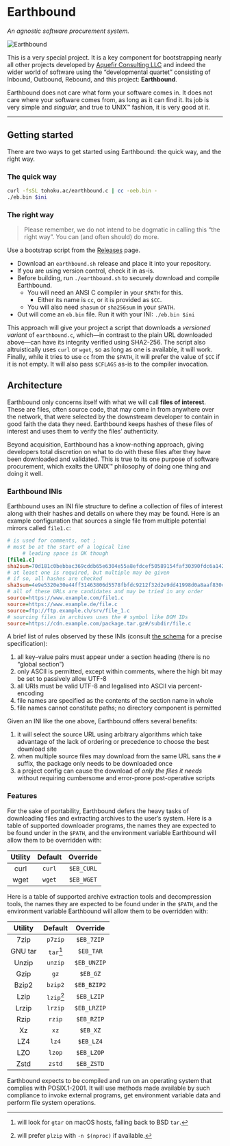 # Earthbound

_An agnostic software procurement system._

![Earthbound](https://cdn.tohoku.ac/earthbound-banner.jpg)

This is a very special project. It is a key component for bootstrapping
nearly all other projects developed by [Aquefir Consulting
LLC](https://aquefir.co/) and indeed the wider world of software using
the &ldquo;developmental quartet&rdquo; consisting of Inbound, Outbound,
Rebound, and this project: **Earthbound**.

Earthbound does not care what form your software comes in. It does not
care where your software comes from, as long as it can find it. Its job
is very simple and _singular,_ and true to UNIX&trade; fashion, it is
very good at it.

-----

## Getting started

There are two ways to get started using Earthbound: the quick way, and
the right way.

### The quick way

```sh
curl -fsSL tohoku.ac/earthbound.c | cc -oeb.bin -
./eb.bin $ini
```

### The right way

> Please remember, we do not intend to be dogmatic in calling this
> &ldquo;the right way&rdquo;. You can (and often should) do more.

Use a bootstrap script from the [Releases](/releases) page.

- Download an `earthbound.sh` release and place it into your repository.
- If you are using version control, check it in as-is.
- Before building, run `./earthbound.sh` to securely download and
compile Earthbound.
	- You will need an ANSI C compiler in your `$PATH` for this.
		- Either its name is `cc`, or it is provided as `$CC`.
	- You will also need `shasum` or `sha256sum` in your `$PATH`.
- Out will come an `eb.bin` file. Run it with your INI: `./eb.bin $ini`

This approach will give your project a script that downloads a
_versioned variant_ of `earthbound.c`, which&mdash;in contrast to the
plain URL downloaded above&mdash;can have its integrity verified using
SHA2-256. The script also altruistically uses `curl` or `wget`, so as
long as one is available, it will work. Finally, while it tries to use
`cc` from the `$PATH`, it will prefer the value of `$CC` if it is not
empty. It will also pass `$CFLAGS` as-is to the compiler invocation.

## Architecture

Earthbound only concerns itself with what we will call **files of
interest**. These are files, often source code, that may come in from
anywhere over the network, that were selected by the downstream
developer to contain in good faith the data they need. Earthbound keeps
hashes of these files of interest and uses them to verify the
files&rsquo; authenticity.

Beyond acquisition, Earthbound has a know-nothing approach, giving
developers total discretion on what to do with these files after they
have been downloaded and validated. This is true to its one purpose of
software procurement, which exalts the UNIX&trade; philosophy of doing
one thing and doing it well.

### Earthbound INIs

Earthbound uses an INI file structure to define a collection of files of
interest along with their hashes and details on where they may be found.
Here is an example configuration that sources a single file from
multiple potential mirrors called `file1.c`:

```ini
# is used for comments, not ;
# must be at the start of a logical line
	 # leading space is OK though
[file1.c]
sha2sum=70d181c0bebbac369cddb65e6304e55a8efdcef50589154faf30390fdc6a1427
# at least one is required, but multiple may be given
# if so, all hashes are checked
sha3sum=4e9e5320e30e44ff31463806d5578fbfdc9212f32d2e9dd41998d0a8aaf830c9
# all of these URLs are candidates and may be tried in any order
source=https://www.example.com/file1.c
source=https://www.example.de/file.c
source=ftp://ftp.example.ch/srv/file_1.c
# sourcing files in archives uses the # symbol like DOM IDs
source=https://cdn.example.com/package.tar.gz#/subdir/file.c
```

A brief list of rules observed by these INIs (consult [the
schema](https://gist.github.com/nicholatian/05cae747b0d3a8928c85c12d65187ff3)
for a precise specification):

1. all key–value pairs must appear under a section heading (there is no
&ldquo;global section&rdquo;)
2. only ASCII is permitted, except within comments, where the high bit
may be set to passively allow UTF-8
3. all URIs must be valid UTF-8 and legalised into ASCII via
percent-encoding
4. file names are specified as the contents of the section name in whole
5. file names cannot constitute paths; no directory component is
permitted

Given an INI like the one above, Earthbound offers several benefits:

1. it will select the source URL using arbitrary algorithms which take
advantage of the lack of ordering or precedence to choose the best
download site
2. when multiple source files may download from the same URL sans the
`#` suffix, the package only needs to be downloaded once
3. a project config can cause the download of _only the files it needs_
without requiring cumbersome and error-prone post-operative scripts

### Features

For the sake of portability, Earthbound defers the heavy tasks of
downloading files and extracting archives to the user&rsquo;s system.
Here is a table of supported downloader programs, the names they are
expected to be found under in the `$PATH`, and the environment variable
Earthbound will allow them to be overridden with:

| Utility | Default | Override   |
|:-------:|:-------:|:----------:|
| curl    | `curl`  | `$EB_CURL` |
| wget    | `wget`  | `$EB_WGET` |

Here is a table of supported archive extraction tools and decompression
tools, the names they are expected to be found under in the `$PATH`, and
the environment variable Earthbound will allow them to be overridden
with:

| Utility | Default    | Override    |
|:-------:|:----------:|:-----------:|
| 7zip    | `p7zip`    | `$EB_7ZIP`  |
| GNU tar | `tar`[^1]  | `$EB_TAR`   |
| Unzip   | `unzip`    | `$EB_UNZIP` |
| Gzip    | `gz`       | `$EB_GZ`    |
| Bzip2   | `bzip2`    | `$EB_BZIP2` |
| Lzip    | `lzip`[^2] | `$EB_LZIP`  |
| Lrzip   | `lrzip`    | `$EB_LRZIP` |
| Rzip    | `rzip`     | `$EB_RZIP`  |
| Xz      | `xz`       | `$EB_XZ`    |
| LZ4     | `lz4`      | `$EB_LZ4`   |
| LZO     | `lzop`     | `$EB_LZOP`  |
| Zstd    | `zstd`     | `$EB_ZSTD`  |

[^1]: will look for `gtar` on macOS hosts, falling back to BSD `tar`.
[^2]: will prefer `plzip` with `-n $(nproc)` if available.

Earthbound expects to be compiled and run on an operating system that
complies with POSIX.1-2001. It will use methods made available by such
compliance to invoke external programs, get environment variable data
and perform file system operations.
